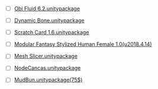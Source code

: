 - [ ] [Obi Fluid 6.2.unitypackage](https://assetstore.unity.com/packages/tools/physics/obi-fluid-63067)
- [ ] <u>[Dynamic Bone.unitypackage](https://assetstore.unity.com/packages/tools/animation/dynamic-bone-16743)</u>
- [ ] [Scratch Card 1.6.unitypackage](https://assetstore.unity.com/packages/tools/particles-effects/scratch-card-79580)
- [ ] [Modular Fantasy Stylized Human Female 1.0(u2018.4.14)](https://assetstore.unity.com/packages/3d/characters/modular-fantasy-stylized-human-female-178653)
- [ ] [Mesh Slicer.unitypackage](https://assetstore.unity.com/packages/tools/modeling/mesh-slicer-59618)
- [ ] [NodeCancas.unitypackage](https://assetstore.unity.com/packages/tools/visual-scripting/nodecanvas-14914)
- [ ] [MudBun.unitypackage(75$)](https://assetstore.unity.com/packages/tools/particles-effects/mudbun-volumetric-vfx-mesh-tool-177891)

